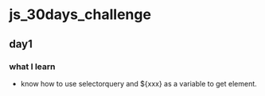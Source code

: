 # js_30days_challenge

## day1
  ### what I learn
  * know how to use selectorquery and ${xxx} as a variable to get element.
  
  <script>
  vay key = 10
  var audio = document.selectorQuery(`audio[data-key="${key}"]`)
  <script>

